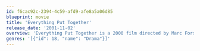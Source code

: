 ```yaml
---
id: f6cac92c-2394-4c59-afd9-afe8a5a06d85
blueprint: movie
title: 'Everything Put Together'
release_date: '2001-11-02'
overview: 'Everything Put Together is a 2000 film directed by Marc Forster starring Radha Mitchell and Megan Mullally.'
genres: '[{"id": 18, "name": "Drama"}]'
---
```

